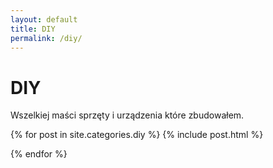 ```yaml
---
layout: default
title: DIY
permalink: /diy/
---
```


<h1 class="page-title"> DIY</h1>

Wszelkiej maści sprzęty i urządzenia które zbudowałem.

<div>
  {% for post in site.categories.diy %}
        {% include post.html %}

{% endfor %}

</div>
